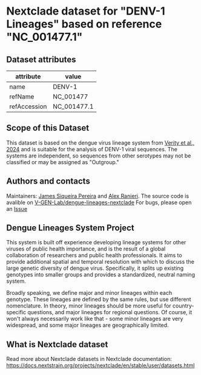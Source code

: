 # Nextclade dataset for "DENV-1 Lineages" based on reference "NC_001477.1"


## Dataset attributes

| attribute            | value                                    |
| -------------------- | ---------------------------------------- |
| name                 | DENV-1                                   |
| refName              | NC_001477                                |
| refAccession         | NC_001477.1                              |

## Scope of this Dataset
This dataset is based on the dengue virus lineage system from [Verity et al., 2024](https://doi.org/10.1101/2024.05.16.24307504) and is suitable for the analysis of DENV-1 viral sequences. The systems are independent, so sequences from other serotypes may not be classified or may be assigned as "Outgroup."

## Authors and contacts

Maintainers: [James Siqueira Pereira](https://github.com/jamessiqueirap) and [Alex Ranieri](https://github.com/alex-ranieri).
The source code is avalible on [V-GEN-Lab/dengue-lineages-nextclade](https://github.com/V-GEN-Lab/dengue-lineages-nextclade)
For bugs, please open an [Issue](https://github.com/V-GEN-Lab/dengue-lineages-nextclade/issues)

## Dengue Lineages System Project

This system is built off experience developing lineage systems for other viruses of public health importance, and is the result of a global collaboration of researchers and public health professionals. It aims to provide additional spatial and temporal resolution with which to discuss the large genetic diversity of dengue virus. Specifically, it splits up existing genotypes into smaller groups and provides a standardized, neutral naming system.

Broadly speaking, we define major and minor lineages within each genotype. These lineages are defined by the same rules, but use different nomenclature. In theory, minor lineages should be more useful for country-specific questions, and major lineages for regional questions. Of course, it won't always necessarily work like that - some minor lineages are very widespread, and some major lineages are geographically limited.

## What is Nextclade dataset

Read more about Nextclade datasets in Nextclade documentation: https://docs.nextstrain.org/projects/nextclade/en/stable/user/datasets.html
